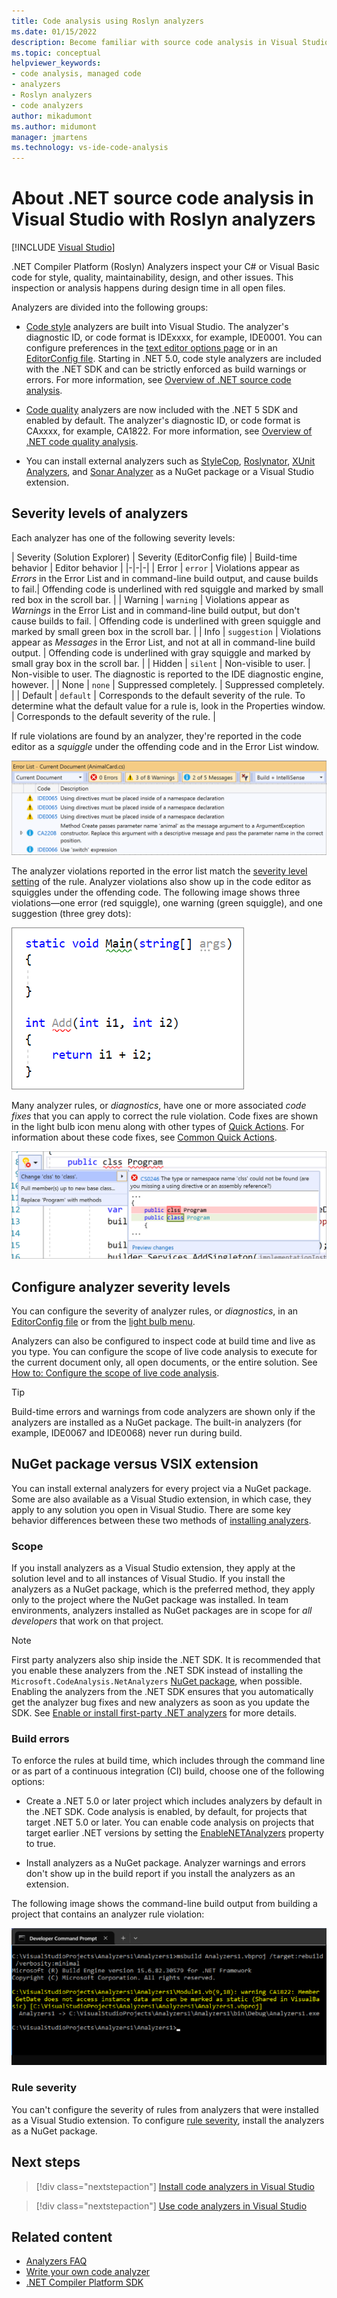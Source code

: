 ```yaml
---
title: Code analysis using Roslyn analyzers 
ms.date: 01/15/2022
description: Become familiar with source code analysis in Visual Studio. Learn about code fixes and the different types of analyzers and severity levels.
ms.topic: conceptual
helpviewer_keywords:
- code analysis, managed code
- analyzers
- Roslyn analyzers
- code analyzers
author: mikadumont
ms.author: midumont
manager: jmartens
ms.technology: vs-ide-code-analysis
---
```

# About .NET source code analysis in Visual Studio with Roslyn analyzers

 [!INCLUDE [Visual Studio](~/includes/applies-to-version/vs-windows-only.md)]

.NET Compiler Platform (Roslyn) Analyzers inspect your C# or Visual Basic code for style, quality, maintainability, design, and other issues. This inspection or analysis happens during design time in all open files.

Analyzers are divided into the following groups:

- [Code style](/dotnet/fundamentals/code-analysis/code-style-rule-options?preserve-view=true&view=vs-2019#convention-categories) analyzers are built into Visual Studio. The analyzer's diagnostic ID, or code format is IDExxxx, for example, IDE0001. You can configure preferences in the [text editor options page](../ide/code-styles-and-code-cleanup.md) or in an [EditorConfig file](/dotnet/fundamentals/code-analysis/code-style-rule-options). Starting in .NET 5.0, code style analyzers are included with the .NET SDK and can be strictly enforced as build warnings or errors. For more information, see [Overview of .NET source code analysis](/dotnet/fundamentals/productivity/code-analysis#code-style-analysis).

- [Code quality](/dotnet/fundamentals/code-analysis/quality-rules/index) analyzers are now included with the .NET 5 SDK and enabled by default. The analyzer's diagnostic ID, or code format is CAxxxx, for example, CA1822. For more information, see [Overview of .NET code quality analysis](/dotnet/fundamentals/productivity/code-analysis#code-quality-analysis).

- You can install external analyzers such as [StyleCop](https://www.nuget.org/packages/StyleCop.Analyzers/), [Roslynator](https://www.nuget.org/packages/Roslynator.Analyzers/), [XUnit Analyzers](https://www.nuget.org/packages/xunit.analyzers/), and [Sonar Analyzer](https://www.nuget.org/packages/SonarAnalyzer.CSharp/) as a NuGet package or a Visual Studio extension.

## Severity levels of analyzers

Each analyzer has one of the following severity levels:

| Severity (Solution Explorer) | Severity (EditorConfig file) | Build-time behavior | Editor behavior |
|-|-|-|
| Error | `error` | Violations appear as *Errors* in the Error List and in command-line build output, and cause builds to fail.| Offending code is underlined with red squiggle and marked by small red box in the scroll bar. |
| Warning | `warning` | Violations appear as *Warnings* in the Error List and in command-line build output, but don't cause builds to fail. | Offending code is underlined with green squiggle and marked by small green box in the scroll bar. |
| Info | `suggestion` | Violations appear as *Messages* in the Error List, and not at all in command-line build output. | Offending code is underlined with gray squiggle and marked by small gray box in the scroll bar. |
| Hidden | `silent` | Non-visible to user. | Non-visible to user. The diagnostic is reported to the IDE diagnostic engine, however. |
| None | `none` | Suppressed completely. | Suppressed completely. |
| Default | `default` | Corresponds to the default severity of the rule. To determine what the default value for a rule is, look in the Properties window. | Corresponds to the default severity of the rule. |

If rule violations are found by an analyzer, they're reported in the code editor as a *squiggle* under the offending code and in the Error List window.

![Analyzer violation in Error List window](../code-quality/media/code-analysis-error-list.png)

The analyzer violations reported in the error list match the [severity level setting](../code-quality/use-roslyn-analyzers.md#configure-severity-levels) of the rule. Analyzer violations also show up in the code editor as squiggles under the offending code. The following image shows three violations&mdash;one error (red squiggle), one warning (green squiggle), and one suggestion (three grey dots):

![Squiggles in the code editor in Visual Studio](media/diagnostics-severity-colors.png)

Many analyzer rules, or *diagnostics*, have one or more associated *code fixes* that you can apply to correct the rule violation. Code fixes are shown in the light bulb icon menu along with other types of [Quick Actions](../ide/quick-actions.md). For information about these code fixes, see [Common Quick Actions](../ide/quick-actions.md).

![Analyzer violation and Quick Action code fix](../code-quality/media/built-in-analyzer-code-fix.png)

## Configure analyzer severity levels

You can configure the severity of analyzer rules, or *diagnostics*, in an [EditorConfig file](../code-quality/use-roslyn-analyzers.md#set-rule-severity-in-an-editorconfig-file) or from the [light bulb menu](../code-quality/use-roslyn-analyzers.md#set-rule-severity-from-the-light-bulb-menu).

Analyzers can also be configured to inspect code at build time and live as you type. You can configure the scope of live code analysis to execute for the current document only, all open documents, or the entire solution. See [How to: Configure the scope of live code analysis](./configure-live-code-analysis-scope-managed-code.md).

> [!TIP]
> Build-time errors and warnings from code analyzers are shown only if the analyzers are installed as a NuGet package. The built-in analyzers (for example, IDE0067 and IDE0068) never run during build.

## NuGet package versus VSIX extension

You can install external analyzers for every project via a NuGet package. Some are also available as a Visual Studio extension, in which case, they apply to any solution you open in Visual Studio. There are some key behavior differences between these two methods of [installing analyzers](../code-quality/install-roslyn-analyzers.md).

### Scope

If you install analyzers as a Visual Studio extension, they apply at the solution level and to all instances of Visual Studio. If you install the analyzers as a NuGet package, which is the preferred method, they apply only to the project where the NuGet package was installed. In team environments, analyzers installed as NuGet packages are in scope for *all developers* that work on that project.

> [!NOTE]
> First party analyzers also ship inside the .NET SDK. It is recommended that you enable these analyzers from the .NET SDK instead of installing the `Microsoft.CodeAnalysis.NetAnalyzers` [NuGet package](https://www.nuget.org/packages/Microsoft.CodeAnalysis.NetAnalyzers), when possible. Enabling the analyzers from the .NET SDK ensures that you automatically get the analyzer bug fixes and new analyzers as soon as you update the SDK. See [Enable or install first-party .NET analyzers](install-net-analyzers.md) for more details.

### Build errors

To enforce the rules at build time, which includes through the command line or as part of a continuous integration (CI) build, choose one of the following options:

- Create a .NET 5.0 or later project which includes analyzers by default in the .NET SDK. Code analysis is enabled, by default, for projects that target .NET 5.0 or later. You can enable code analysis on projects that target earlier .NET versions by setting the [EnableNETAnalyzers](/dotnet/core/project-sdk/msbuild-props#enablenetanalyzers) property to true.

- Install analyzers as a NuGet package. Analyzer warnings and errors don't show up in the build report if you install the analyzers as an extension.

The following image shows the command-line build output from building a project that contains an analyzer rule violation:

![MSBuild output with rule violation](media/command-line-build-analyzers.png)

### Rule severity

You can't configure the severity of rules from analyzers that were installed as a Visual Studio extension. To configure [rule severity](../code-quality/use-roslyn-analyzers.md#configure-severity-levels), install the analyzers as a NuGet package.

## Next steps

> [!div class="nextstepaction"]
> [Install code analyzers in Visual Studio](../code-quality/install-roslyn-analyzers.md)

> [!div class="nextstepaction"]
> [Use code analyzers in Visual Studio](../code-quality/use-roslyn-analyzers.md)

## Related content

- [Analyzers FAQ](analyzers-faq.yml)
- [Write your own code analyzer](../extensibility/getting-started-with-roslyn-analyzers.md)
- [.NET Compiler Platform SDK](/dotnet/csharp/roslyn-sdk/)
